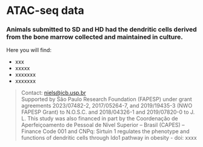 # ATAC-seq data
### Animals submitted to SD and HD had the dendritic cells derived from the bone marrow collected and maintained in culture.

Here you will find:

* xxx
* xxxxx
* xxxxxxx
* xxxxxxx
    
> Contact: niels@icb.usp.br <br>
> Supported by São Paulo Research Foundation
(FAPESP) under grant agreements 2023/07482-2, 2017/05264-7, and 2019/19435-3 (NWO FAPESP Grant) to N.O.S.C. and 2018/04326-1 and 2019/07820-0 to J. L. This study was also financed in part by the Coordenação de Aperfeiçoamento de Pessoal de Nível Superior – Brasil (CAPES) – Finance Code 001 and CNPq: Sirtuin 1 regulates the phenotype and functions of dendritic cells through Ido1 pathway in obesity - doi: xxxx
